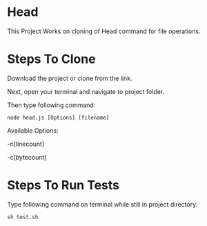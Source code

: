 # Head

This Project Works on cloning of Head command for file operations.

# Steps To Clone

Download the project or clone from the link.

Next, open your terminal and navigate to project folder.

Then type following command:

 ````
 node head.js [Options] [filename]
 ````
Available Options:

  -n[linecount]
  
  -c[bytecount]
  
# Steps To Run Tests

Type following command on terminal while still in project directory:

````
sh test.sh
````
  
  
